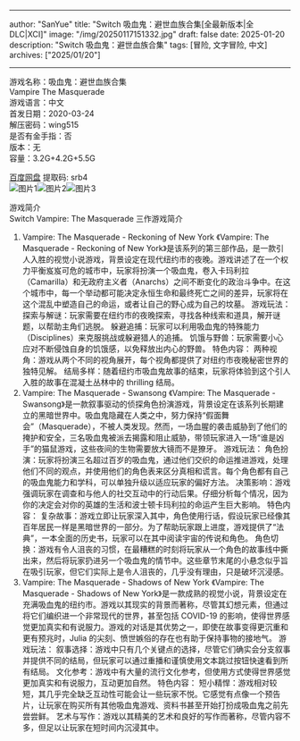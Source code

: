 
---
author: "SanYue"
title: "Switch 吸血鬼：避世血族合集[全最新版本|全DLC|XCI]"
image: "/img/20250117151332.jpg"
draft: false
date: 2025-01-20
description: "Switch 吸血鬼：避世血族合集"
tags: [冒险, 文字冒险, 中文]
archives: ["2025/01/20"]

---

游戏名称：吸血鬼：避世血族合集   
Vampire The Masquerade    
游戏语言：中文  
首发日期：2020-03-24  
解压密码：wing515  
是否有金手指：否  
版本：无   
容量：3.2G+4.2G+5.5G

[百度网盘](https://pan.baidu.com/s/1mD4VxAUthDF7uEVqo77MKw) 提取码: srb4  
![图片1](/img/edb593.jpg)![图片2](/img/8af995.jpg)![图片3](/img/10fe34.jpg)  

游戏简介  
Switch Vampire: The Masquerade 三作游戏简介
1. Vampire: The Masquerade - Reckoning of New York
《Vampire: The Masquerade - Reckoning of New York》是该系列的第三部作品，是一款引人入胜的视觉小说游戏，背景设定在现代纽约市的夜晚。游戏讲述了在一个权力平衡岌岌可危的城市中，玩家将扮演一个吸血鬼，卷入卡玛利拉（Camarilla）和无政府主义者（Anarchs）之间不断变化的政治斗争中。在这个城市中，每一个举动都可能决定永恒生命和最终死亡之间的差异，玩家将在这个混乱中塑造自己的命运，或者让自己的野心成为自己的坟墓。
游戏玩法：
探索与解谜：玩家需要在纽约市的夜晚探索，寻找各种线索和道具，解开谜题，以帮助主角们逃脱。
躲避追捕：玩家可以利用吸血鬼的特殊能力（Disciplines）来克服挑战或躲避猎人的追捕。
饥饿与野兽：玩家需要小心应对不断侵蚀自身的饥饿感，以免释放出内心的野兽。
特色内容：
两种视角：游戏从两个不同的视角展开，每个视角都提供了对纽约市夜晚秘密世界的独特见解。
结局多样：随着纽约市吸血鬼故事的结束，玩家将体验到这个引人入胜的故事在混凝土丛林中的 thrilling 结局。
2. Vampire: The Masquerade - Swansong
《Vampire: The Masquerade - Swansong》是一款叙事驱动的侦探角色扮演游戏，背景设定在该系列长期建立的黑暗世界中。吸血鬼隐藏在人类之中，努力保持“假面舞会”（Masquerade），不被人类发现。然而，一场血腥的袭击威胁到了他们的掩护和安全，三名吸血鬼被派去揭露和阻止威胁，带领玩家进入一场“谁是凶手”的猫鼠游戏，这些夜间的生物需要放大镜而不是獠牙。
游戏玩法：
角色扮演：玩家将扮演三名超过百岁的吸血鬼，通过他们交织的命运推进游戏，处理他们不同的观点，并使用他们的角色表来区分真相和谎言。每个角色都有自己的吸血鬼能力和学科，可以单独升级以适应玩家的偏好方法。
决策影响：游戏强调玩家在调查和与他人的社交互动中的行动后果。仔细分析每个情况，因为你的决定会对你的英雄的生活和波士顿卡玛利拉的命运产生巨大影响。
特色内容：
复杂故事：游戏立即让玩家深入其中，角色使用行话，假设玩家已经像其百年居民一样是黑暗世界的一部分。为了帮助玩家跟上进度，游戏提供了“法典”，一本全面的历史书，玩家可以在其中阅读宇宙的传说和角色。
角色切换：游戏有令人沮丧的习惯，在最糟糕的时刻将玩家从一个角色的故事线中撕出来，然后将玩家扔进另一个吸血鬼的情节中。这些章节末尾的小悬念似乎旨在吸引玩家，但它们实际上是令人沮丧的，几乎没有理由，只是破坏沉浸感。
3. Vampire: The Masquerade - Shadows of New York
《Vampire: The Masquerade - Shadows of New York》是一款成熟的视觉小说，背景设定在充满吸血鬼的纽约市。游戏以其现实的背景而著称，尽管其幻想元素，但通过将它们编织进一个非常现代的世界，甚至包括 COVID-19 的影响，使得世界感觉更加真实和有说服力。游戏的对话是其优势之一，即使在故事变得更沉重和更有预兆时，Julia 的尖刻、愤世嫉俗的存在也有助于保持事物的接地气。
游戏玩法：
叙事选择：游戏中只有几个关键点的选择，尽管它们确实会分支叙事并提供不同的结局，但玩家可以通过重播和谨慎使用文本跳过按钮快速看到所有结局。
文化参考：游戏中有大量的流行文化参考，但使用方式使得世界感觉更加真实和有说服力，互动更加自然。
特色内容：
短小精悍：游戏相对较短，其几乎完全缺乏互动性可能会让一些玩家不悦。它感觉有点像一个预告片，让玩家在购买所有其他吸血鬼游戏、资料书甚至开始打扮成吸血鬼之前先尝尝鲜。
艺术与写作：游戏以其精美的艺术和良好的写作而著称，尽管内容不多，但足以让玩家在短时间内沉浸其中。
